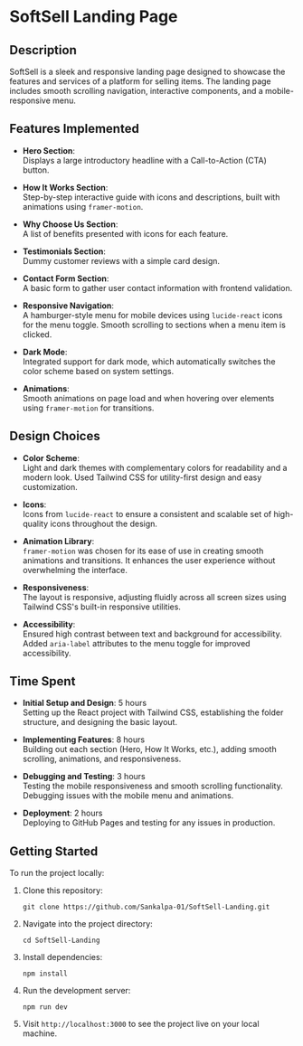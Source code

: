
# SoftSell Landing Page

## Description

SoftSell is a sleek and responsive landing page designed to showcase the features and services of a platform for selling items. The landing page includes smooth scrolling navigation, interactive components, and a mobile-responsive menu.

## Features Implemented

- **Hero Section**:  
  Displays a large introductory headline with a Call-to-Action (CTA) button.
  
- **How It Works Section**:  
  Step-by-step interactive guide with icons and descriptions, built with animations using `framer-motion`.

- **Why Choose Us Section**:  
  A list of benefits presented with icons for each feature.
  
- **Testimonials Section**:  
  Dummy customer reviews with a simple card design.

- **Contact Form Section**:  
  A basic form to gather user contact information with frontend validation.

- **Responsive Navigation**:  
  A hamburger-style menu for mobile devices using `lucide-react` icons for the menu toggle. Smooth scrolling to sections when a menu item is clicked.

- **Dark Mode**:  
  Integrated support for dark mode, which automatically switches the color scheme based on system settings.

- **Animations**:  
  Smooth animations on page load and when hovering over elements using `framer-motion` for transitions.

## Design Choices

- **Color Scheme**:  
  Light and dark themes with complementary colors for readability and a modern look. Used Tailwind CSS for utility-first design and easy customization.

- **Icons**:  
  Icons from `lucide-react` to ensure a consistent and scalable set of high-quality icons throughout the design.

- **Animation Library**:  
  `framer-motion` was chosen for its ease of use in creating smooth animations and transitions. It enhances the user experience without overwhelming the interface.

- **Responsiveness**:  
  The layout is responsive, adjusting fluidly across all screen sizes using Tailwind CSS's built-in responsive utilities.

- **Accessibility**:  
  Ensured high contrast between text and background for accessibility. Added `aria-label` attributes to the menu toggle for improved accessibility.

## Time Spent

- **Initial Setup and Design**: 5 hours  
  Setting up the React project with Tailwind CSS, establishing the folder structure, and designing the basic layout.

- **Implementing Features**: 8 hours  
  Building out each section (Hero, How It Works, etc.), adding smooth scrolling, animations, and responsiveness.

- **Debugging and Testing**: 3 hours  
  Testing the mobile responsiveness and smooth scrolling functionality. Debugging issues with the mobile menu and animations.

- **Deployment**: 2 hours  
  Deploying to GitHub Pages and testing for any issues in production.

## Getting Started

To run the project locally:

1. Clone this repository:
   ```
   git clone https://github.com/Sankalpa-01/SoftSell-Landing.git
   ```

2. Navigate into the project directory:
   ```
   cd SoftSell-Landing
   ```

3. Install dependencies:
   ```
   npm install
   ```

4. Run the development server:
   ```
   npm run dev
   ```

5. Visit `http://localhost:3000` to see the project live on your local machine.


